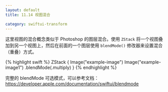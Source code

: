 ```yaml
---
layout: default
title: 11.14 视图混合

category: swiftui-transform
---
```


这里视图的混合概念类似于 Photoshop 的图层混合。使用 `ZStack` 将一个视图叠加到另一个视图上，然后在前面的一个图层使用 `blendMode()` 修改器来设置混合（重叠）方式。

{% highlight swift %}
ZStack {
    Image("example-image")
    Image("example-image1")
        .blendMode(.multiply)
}
{% endhighlight %}

完整的 blendMode 可选模式，可以参考文档：<a href="https://developer.apple.com/documentation/swiftui/blendmode" target="_blank">https://developer.apple.com/documentation/swiftui/blendmode</a>
